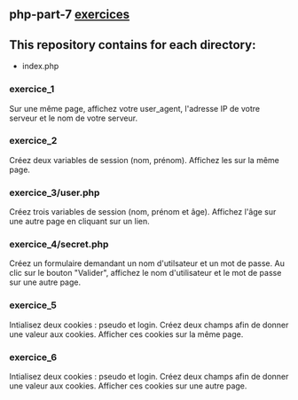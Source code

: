 ## php-part-7 [exercices](https://github.com/HedyKatherine/exosPHP/blob/master/exercicesPHP%23partie7.md)
## This repository contains for each directory:
* index.php
### exercice_1
Sur une même page, affichez votre user_agent, l'adresse IP de votre serveur et le nom de votre serveur.

### exercice_2
Créez deux variables de session (nom, prénom). Affichez les sur la même page.

### exercice_3/user.php
Créez trois variables de session (nom, prénom et âge). Affichez l'âge sur une autre page en cliquant sur un lien.

### exercice_4/secret.php
Créez un formulaire demandant un nom d'utilsateur et un mot de passe. Au clic sur le bouton "Valider", affichez le nom d'utilisateur et le mot de passe sur une autre page.

### exercice_5
Intialisez deux cookies : pseudo et login. Créez deux champs afin de donner une valeur aux cookies. Afficher ces cookies sur la même page.

### exercice_6
Intialisez deux cookies : pseudo et login. Créez deux champs afin de donner une valeur aux cookies. Afficher ces cookies sur une autre page.
